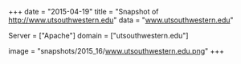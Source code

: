 
+++
date = "2015-04-19"
title = "Snapshot of http://www.utsouthwestern.edu"
data = "www.utsouthwestern.edu"

Server = ["Apache"]
domain = ["utsouthwestern.edu"]

  image = "snapshots/2015_16/www.utsouthwestern.edu.png"
+++
#
